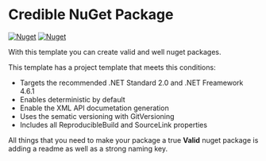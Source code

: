 # Credible NuGet Package

[![Nuget](https://img.shields.io/nuget/v/SAPTeam.CrediblePackageTemplate)](https://www.nuget.org/packages/SAPTeam.CrediblePackageTemplate)
[![Nuget](https://img.shields.io/nuget/dt/SAPTeam.CrediblePackageTemplate)](https://www.nuget.org/packages/SAPTeam.CrediblePackageTemplate)

With this template you can create valid and well nuget packages.

This template has a project template that meets this conditions:
* Targets the recommended .NET Standard 2.0 and .NET Freamework 4.6.1
* Enables deterministic by default
* Enable the XML API documetation generation
* Uses the sematic versioning with GitVersioning
* Includes all ReproducibleBuild and SourceLink properties

All things that you need to make your package a true **Valid** nuget package is adding a readme as well as a strong naming key.
